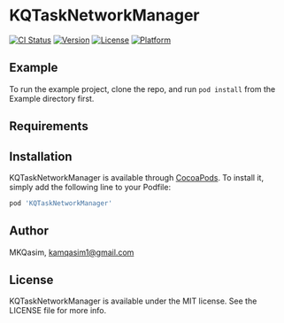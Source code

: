 # KQTaskNetworkManager

[![CI Status](https://img.shields.io/travis/MKQasim/KQTaskNetworkManager.svg?style=flat)](https://travis-ci.org/MKQasim/KQTaskNetworkManager)
[![Version](https://img.shields.io/cocoapods/v/KQTaskNetworkManager.svg?style=flat)](https://cocoapods.org/pods/KQTaskNetworkManager)
[![License](https://img.shields.io/cocoapods/l/KQTaskNetworkManager.svg?style=flat)](https://cocoapods.org/pods/KQTaskNetworkManager)
[![Platform](https://img.shields.io/cocoapods/p/KQTaskNetworkManager.svg?style=flat)](https://cocoapods.org/pods/KQTaskNetworkManager)

## Example

To run the example project, clone the repo, and run `pod install` from the Example directory first.

## Requirements

## Installation

KQTaskNetworkManager is available through [CocoaPods](https://cocoapods.org). To install
it, simply add the following line to your Podfile:

```ruby
pod 'KQTaskNetworkManager'
```

## Author

MKQasim, kamqasim1@gmail.com

## License

KQTaskNetworkManager is available under the MIT license. See the LICENSE file for more info.
